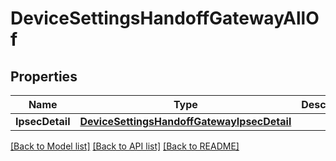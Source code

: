 # DeviceSettingsHandoffGatewayAllOf

## Properties

Name | Type | Description | Notes
------------ | ------------- | ------------- | -------------
**IpsecDetail** | [**DeviceSettingsHandoffGatewayIpsecDetail**](device_settings_handoff_gateway_ipsec_detail.md) |  | [optional] 

[[Back to Model list]](../README.md#documentation-for-models) [[Back to API list]](../README.md#documentation-for-api-endpoints) [[Back to README]](../README.md)



